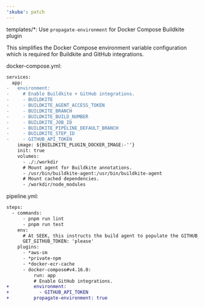 ```yaml
---
'skuba': patch
---
```


templates/\*: Use `propagate-environment` for Docker Compose Buildkite plugin

This simplifies the Docker Compose environment variable configuration which is required for Buildkite and GitHub integrations.

docker-compose.yml:

```diff
services:
  app:
-   environment:
-     # Enable Buildkite + GitHub integrations.
-     - BUILDKITE
-     - BUILDKITE_AGENT_ACCESS_TOKEN
-     - BUILDKITE_BRANCH
-     - BUILDKITE_BUILD_NUMBER
-     - BUILDKITE_JOB_ID
-     - BUILDKITE_PIPELINE_DEFAULT_BRANCH
-     - BUILDKITE_STEP_ID
-     - GITHUB_API_TOKEN
    image: ${BUILDKITE_PLUGIN_DOCKER_IMAGE:-''}
    init: true
    volumes:
      - ./:/workdir
      # Mount agent for Buildkite annotations.
      - /usr/bin/buildkite-agent:/usr/bin/buildkite-agent
      # Mount cached dependencies.
      - /workdir/node_modules
```

pipeline.yml:

```diff
steps:
  - commands:
      - pnpm run lint
      - pnpm run test
    env:
      # At SEEK, this instructs the build agent to populate the GITHUB_API_TOKEN environment variable for this step.
      GET_GITHUB_TOKEN: 'please'
    plugins:
      - *aws-sm
      - *private-npm
      - *docker-ecr-cache
      - docker-compose#v4.16.0:
          run: app
          # Enable GitHub integrations.
+         environment:
+           - GITHUB_API_TOKEN
+         propagate-environment: true
```
